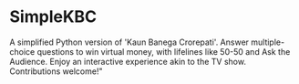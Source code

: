 # SimpleKBC
A simplified Python version of 'Kaun Banega Crorepati'. Answer multiple-choice questions to win virtual money, with lifelines like 50-50 and Ask the Audience. Enjoy an interactive experience akin to the TV show. Contributions welcome!"
